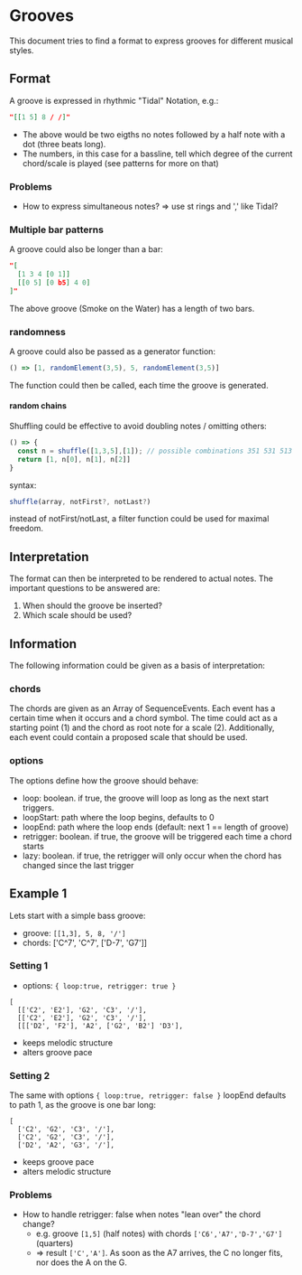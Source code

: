 # Grooves

This document tries to find a format to express grooves for different musical styles.

## Format

A groove is expressed in rhythmic "Tidal" Notation, e.g.:

```json
"[[1 5] 8 / /]"
```

- The above would be two eigths no notes followed by a half note with a dot (three beats long).
- The numbers, in this case for a bassline, tell which degree of the current chord/scale is played (see patterns for more on that)

### Problems

- How to express simultaneous notes? => use st  rings and ',' like Tidal?

### Multiple bar patterns

A groove could also be longer than a bar:

```json
"[
  [1 3 4 [0 1]]
  [[0 5] [0 b5] 4 0]
]"
```

The above groove (Smoke on the Water) has a length of two bars.

### randomness

A groove could also be passed as a generator function:

```js
() => [1, randomElement(3,5), 5, randomElement(3,5)]
```

The function could then be called, each time the groove is generated.

#### random chains

Shuffling could be effective to avoid doubling notes / omitting others:

```js
() => {
  const n = shuffle([1,3,5],[1]); // possible combinations 351 531 513 315
  return [1, n[0], n[1], n[2]]
}
```

syntax:

```js
shuffle(array, notFirst?, notLast?)
```

instead of notFirst/notLast, a filter function could be used for maximal freedom.


## Interpretation

The format can then be interpreted to be rendered to actual notes. The important questions to be answered are:

1. When should the groove be inserted?
2. Which scale should be used?

## Information

The following information could be given as a basis of interpretation:

### chords

The chords are given as an Array of SequenceEvents. Each event has a certain time when it occurs and a chord symbol. The time could act as a starting point (1) and the chord as root note for a scale (2).
Additionally, each event could contain a proposed scale that should be used.

### options

The options define how the groove should behave:

- loop: boolean. if true, the groove will loop as long as the next start triggers.
- loopStart: path where the loop begins, defaults to 0
- loopEnd: path where the loop ends (default: next 1 == length of groove)
- retrigger: boolean. if true, the groove will be triggered each time a chord starts
- lazy: boolean. if true, the retrigger will only occur when the chord has changed since the last trigger

## Example 1

Lets start with a simple bass groove:

- groove: ```[[1,3], 5, 8, '/']```
- chords: ['C^7', 'C^7', ['D-7', 'G7']]


### Setting 1

- options: ```{ loop:true, retrigger: true }```

```
[
  [['C2', 'E2'], 'G2', 'C3', '/'],
  [['C2', 'E2'], 'G2', 'C3', '/'],
  [[['D2', 'F2'], 'A2', ['G2', 'B2'] 'D3'],
```

- keeps melodic structure
- alters groove pace

### Setting 2

The same with options ```{ loop:true, retrigger: false }```
loopEnd defaults to path 1, as the groove is one bar long:

```
[
  ['C2', 'G2', 'C3', '/'],
  ['C2', 'G2', 'C3', '/'],
  ['D2', 'A2', 'G3', '/'],
```

- keeps groove pace
- alters melodic structure

### Problems

- How to handle retrigger: false when notes "lean over" the chord change? 
  - e.g. groove ```[1,5]``` (half notes) with chords ```['C6','A7','D-7','G7']``` (quarters)
  - => result ```['C','A']```. As soon as the A7 arrives, the C no longer fits, nor does the A on the G.
